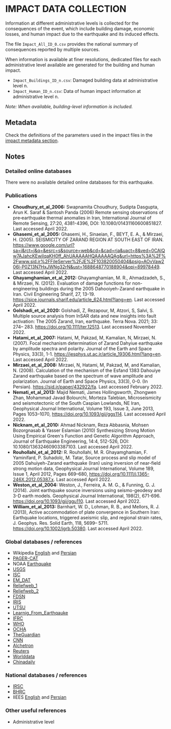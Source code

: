 # IMPACT DATA COLLECTION


Information at different administrative levels is collected for the consequences of the event, 
which include building damage, economic losses, and human impact due to the earthquake and its induced effects.

The file `Impact_All_ID_0.csv` provides the national summary of consequences reported by multiple sources.

When information is available at finer resolutions, dedicated files for each administrative level
available are generated for the building and human impact.

- `Impact_Buildings_ID_n.csv`: Damaged building data at administrative level n.
- `Impact_Human_ID_n.csv`: Data of human impact information at administrative level n.

_Note: When available, building-level information is included._


## Metadata

Check the definitions of the parameters used in the impact files in the [impact metadata section](https://gitlab.openquake.org/risk/ecd/-/blob/main/metadata.md#impact-data).


## Notes


### Detailed online databases
There were no available detailed online databases for this earthquake.


### Publications
- **Choudhury_et_al_2006:** Swapnamita Choudhury, Sudipta Dasgupta, Arun K. Saraf & Santosh Panda (2006) Remote sensing observations of pre‐earthquake thermal anomalies in Iran, International Journal of Remote Sensing, 27:20, 4381-4396, DOI: 10.1080/01431160600851827. Last accessed April 2022.
- **Ghasemi_et_al_2005:** Ghasemi, H., Sinaeian, F., BEYT, E. A., & Mirzaei, H. (2005). SEISMICITY OF ZARAND REGION AT SOUTH EAST OF IRAN. https://www.google.com/url?sa=i&rct=j&q=&esrc=s&source=web&cd=&cad=rja&uact=8&ved=0CAIQw7AJahcKEwjIqaKH0ff_AhUAAAAAHQAAAAAQAg&url=https%3A%2F%2Fwww.sid.ir%2FFileServer%2FJE%2F103820050404&psig=AOvVaw206l-P0Z13N7HxJWNg32rN&ust=1688648770188904&opi=89978449. Last accessed April 2022.
- **Ghayamghamian_et_al_2012:** Ghayamghamian, M. R., Ahmadzadeh, S., & Mirzaei, N. (2012). Evaluation of damage functions for non-engineering buildings during the 2005 Dahooiyeh-Zarand earthquake in Iran. Civil Engineering Sharif, 27, 13-19. https://sjce.journals.sharif.edu/article_624.html?lang=en. Last accessed April 2022.
- **Golshadi_et_al_2020:**  Golshadi, Z, Rezapour, M, Atzori, S, Salvi, S. Multiple source analysis from InSAR data and new insights into fault activation: The 2005 Zarand, Iran, earthquake. Terra Nova. 2021; 33: 274– 283. https://doi.org/10.1111/ter.12513. Last accessed November 2022.
- **Hatami_et_al_2007:** Hatami, M, Pakzad, M, Kamalian, N, Mirzaei, N. (2007). Focal mechanism determination of Zarand Dahyiue earthquake by amplitude spectra and polarity. Journal of the Earth and Space Physics, 33(3), 1-1. https://jesphys.ut.ac.ir/article_19306.html?lang=en. Last accessed April 2022.
- **Mirzaei_et_al_2008:** Mirzaei, N, Hatami, M, Pakzad, M, and Kamalian, N. (2008). Calculation of the mechanism of the Esfand 1383 Dahouiye Zarand earthquake based on the spectrum of wave amplitude and polarization. Journal of Earth and Space Physics, 33(3), 0-0. (In Persian). https://sid.ir/paper/432922/fa. Last accessed February 2022.
- **Nemati_et_al_2013:** Majid Nemati, James Hollingsworth, Zhongwen Zhan, Mohammad Javad Bolourchi, Morteza Talebian, Microseismicity and seismotectonic of the South Caspian Lowlands, NE Iran, Geophysical Journal International, Volume 193, Issue 3, June 2013, Pages 1053–1070, https://doi.org/10.1093/gji/ggs114. Last accessed April 2022.
- **Nicknam_et_al_2010:**  Ahmad Nicknam, Reza Abbasnia, Mohsen Bozorgnasab & Yasser Eslamian (2010) Synthesizing Strong Motion Using Empirical Green's Function and Genetic Algorithm Approach, Journal of Earthquake Engineering, 14:4, 512-526, DOI: 10.1080/13632460903387103. Last accessed April 2022.  
- **Rouhollahi_et_al_2012:** R. Rouhollahi, M. R. Ghayamghamian, F. Yaminifard, P. Suhadolc, M. Tatar, Source process and slip model of 2005 Dahuiyeh-Zarand earthquake (Iran) using inversion of near-field strong motion data, Geophysical Journal International, Volume 189, Issue 1, April 2012, Pages 669–680, https://doi.org/10.1111/j.1365-246X.2012.05387.x. Last accessed April 2022.
- **Weston_et_al_2004:** Weston, J., Ferreira, A. M. G., & Funning, G. J. (2014). Joint earthquake source inversions using seismo-geodesy and 3-D earth models. Geophysical Journal International, 198(2), 671-696. https://doi.org/10.1093/gji/ggu110. Last accessed April 2022.
- **William_et_al_2013:** Barnhart, W. D., Lohman, R. B., and Mellors, R. J. (2013), Active accommodation of plate convergence in Southern Iran: Earthquake locations, triggered aseismic slip, and regional strain rates, J. Geophys. Res. Solid Earth, 118, 5699– 5711. https://doi.org/10.1002/jgrb.50380. Last accessed April 2022. 


### Global databases / references
- Wikipedia [English](https://en.wikipedia.org/wiki/2005_Zarand_earthquake) and [Persian](https://fa.wikipedia.org/wiki/%D8%B2%D9%85%DB%8C%D9%86%E2%80%8C%D9%84%D8%B1%D8%B2%D9%87_%DB%B1%DB%B3%DB%B8%DB%B3_%D8%B2%D8%B1%D9%86%D8%AF) 
- [PAGER-CAT](https://earthquake.usgs.gov/static/lfs/data/pager/catalogs/)
- NOAA [Earthquake](https://www.ngdc.noaa.gov/hazel/view/hazards/earthquake/event-more-info/5848)
- [USGS](https://earthquake.usgs.gov/earthquakes/eventpage/usp000dgpx/executive)
- [ISC](http://isc-mirror.iris.washington.edu/cgi-bin/FormatBibprint.pl?evid=8007175)
- [EM_DAT](https://public.emdat.be/data)
- [Reliefweb_1](https://reliefweb.int/map/iran-islamic-republic/m64-zarand-iran-earthquake-22-february-2005)
- [Reliefweb_2](https://reliefweb.int/report/iran-islamic-republic/iran-earthquake-ocha-situation-report-no-3-2?OpenDocument=&rc=3&emid=EQ-2005-000026-IRN)
- [FDSN](http://fdsn.adc1.iris.edu/networks/detail/I1/)
- [IRIS](http://ds.iris.edu/spud/momenttensor/940735)
- [UTSU](https://iisee.kenken.go.jp/cgi-bin/utsu/result_eng.cgi)
- [Learnig_From_Earthqauke](http://www.learningfromearthquakes.org/component/lfe_reports/?view=lfereports&id=191&layout=default)
- [IFRC](https://reliefweb.int/report/iran-islamic-republic/iran-earthquake-information-bulletin-n-2?OpenDocument=)
- [WHO](https://reliefweb.int/report/iran-islamic-republic/central-iran-preliminary-situation-report-no-1?OpenDocument=)
- [OCHA](https://reliefweb.int/report/iran-islamic-republic/iran-earthquake-ocha-situation-report-no-2-3?OpenDocument=)
- [TheGuardian](https://www.theguardian.com/environment/2005/feb/22/iran.naturaldisasters)
- [CNN](https://edition.cnn.com/2005/WORLD/meast/02/22/iran.quake/)
- [Alchetron](https://alchetron.com/2005-Zarand-earthquake)
- [Reuters](https://www.reuters.com/article/iran-quake-major-idUSL6E8JC0GO20120812)
- [Worlddata](https://www.worlddata.info/asia/iran/earthquakes.php)
- [Chinadaily](https://www.chinadaily.com.cn/english/doc/2005-02/23/content_418584.htm)


### National databases / references
- [IRSC](http://irsc.ut.ac.ir/focal.php?year=2017&month=11)
- [BHRC](https://www.bhrc.ac.ir/en)
- IIEES [English](http://www.iiees.ac.ir/en/dahuiyeh-zarand-earthquake-of-22-february-2005-ms-6-5/) and [Persian](http://www.iiees.ac.ir/fa/%D8%B2%D9%85%DB%8C%D9%86%E2%80%8C%D9%84%D8%B1%D8%B2%D9%87-4-%D8%A7%D8%B3%D9%81%D9%86%D8%AF-1383-22-%D9%81%D9%88%D8%B1%DB%8C%D9%87-2005-%D8%AF%D8%A7%D9%87%D9%88%D8%A6%DB%8C%D9%87-%D8%B2%D8%B1%D9%86/)


### Other useful references
- Administrative level